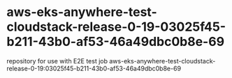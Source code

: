 # aws-eks-anywhere-test-cloudstack-release-0-19-03025f45-b211-43b0-af53-46a49dbc0b8e-69
repository for use with E2E test job aws-eks-anywhere-test-cloudstack-release-0-19:03025f45-b211-43b0-af53-46a49dbc0b8e-69
